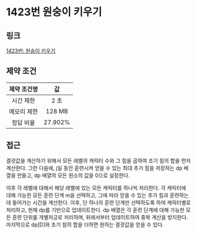 # 1423번 원숭이 키우기

## 링크

[1423번: 원숭이 키우기](https://www.acmicpc.net/problem/1423)

## 제약 조건

| 제약 조건명 |   값    |
| :---------: | :-----: |
|  시간 제한  |  2 초   |
| 메모리 제한 | 128 MB  |
|  정답 비율  | 27.902% |

## 접근

결괏값을 계산하기 위해서 모든 레벨의 캐릭터 수와 그 힘을 곱하여 초기 힘의 합을 먼저 계산한다. 그런 다음에, j일 동안 훈련시켜 얻을 수 있는 최대 추가 힘을 저장하는 dp 배열을 만들고, dp 배열의 모든 원소의 값을 0으로 설정한다.

이후 각 레벨에 대해서 해당 레벨에 있는 모든 캐릭터를 하나씩 처리한다. 각 캐릭터에 대해 가능한 모든 훈련 단계 m을 선택하고, 그에 따라 얻을 수 있는 추가 힘과 훈련하는데 들어가는 시간을 계산한다. 이후, 단 하나의 훈련 단계만 선택하도록 하여 캐릭터별로 처리하고, 현재 dp를 기반으로 업데이트한다. dp 배열은 각 훈련 단계에 대해 가능한 모든 훈련 단위를 개별저긍로 처리하며, 뒤에서부터 업데이트하여 중복 계산을 방지한다. 마지막으로 dp[D]와 초기 힘의 합을 더하면 원하는 결괏값을 얻을 수 있다.
